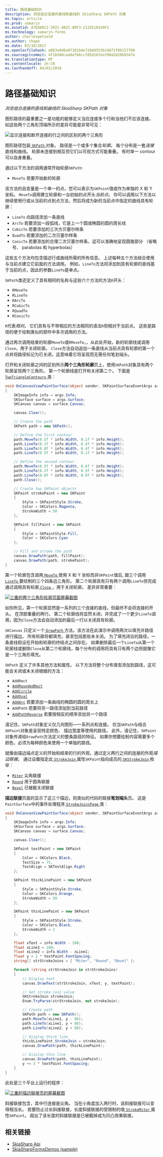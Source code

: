 ```yaml
---
title: 路径基础知识
description: 浏览组合连接的直线和曲线的 SkiaSharp SKPath 对象
ms.topic: article
ms.prod: xamarin
ms.assetid: A7EDA6C2-3921-4021-89F3-211551E430F1
ms.technology: xamarin-forms
author: charlespetzold
ms.author: chape
ms.date: 03/10/2017
ms.openlocfilehash: e083a9d6a97181b4e726d4553b14671f06157f80
ms.sourcegitcommit: 4f1b508caa8e7b6ccf85d167ea700a5d28b0347e
ms.translationtype: MT
ms.contentlocale: zh-CN
ms.lasthandoff: 04/03/2018
---
```

# <a name="path-basics"></a>路径基础知识

_浏览组合连接的直线和曲线的 SkiaSharp SKPath 对象_

图形路径的最重要之一是功能的能够定义当应连接多个行和当他们不应该连接。 如这些两个三角形顶端所示的差异可能是非常可见：

![](paths-images/connectedlinesexample.png "显示连接和断开连接的行之间的区别的两个三角形")

图形路径包装[ `SKPath` ](https://developer.xamarin.com/api/type/SkiaSharp.SKPath/)对象。 路径是一个或多个集合*轮廓*。 每个分布是一套*连接*直线和曲线。 轮廓未连接到相互但它们以可视方式可能重叠。 有时单一 contour 可以自身重叠。

通过以下方法的调用通常开始轮廓`SKPath`:

- `MoveTo` 若要开始新的轮廓

该方法的自变量是一个单一的点，您可以表示为`SKPoint`值或作为单独的 X 和 Y 坐标。 `MoveTo`调用建立轮廓和一台初始的点开头*当前点*。 你可以调用以下方法以继续使用行或从当前的点到点方法，然后将成为新的当前点中指定的曲线具有轮廓：

- `LineTo` 向路径添加一条直线
- `ArcTo` 若要添加一段弧线，它是上一个圆或椭圆的圆的周长线
- `CubicTo` 若要添加的三次方贝塞尔样条
- `QuadTo` 若要添加的二次贝塞尔样条
- `ConicTo` 若要添加的合理二次贝塞尔样条，这可以准确地呈现圆锥部分 （省略号、 parabolas 和 hyperbolas）

这些五个方法均包含描述行或曲线所需的所有信息。 上述每种五个方法结合使用与当前点建立它前面的方法调用。 例如，`LineTo`方法将添加到具有轮廓的直线基于当前的点，因此的参数`LineTo`是单点。

`SKPath`类还定义了具有相同的名称与这些六个方法的方法`R`开头：

- `RMoveTo`
- `RLineTo`
- `RArcTo`
- `RCubicTo`
- `RQuadTo`
- `RConicTo`

`R`代表*相对*。 它们具有与不带相应的方法相同的语法`R`但相对于当前点。 这些是路径的便于绘制类似的部件中多次调用的方法。

通过再次调用结束的轮廓`MoveTo`或`RMoveTo`，，从此处开始，新的轮廓线或调用`Close`，用于关闭轮廓。 `Close`方法自动追加一条直线从当前点具有轮廓的第一个点并将路径标记为已关闭，这意味着它将呈现而无需任何笔划端头。

打开和关闭轮廓之间的区别所示**两个三角形轮廓**页上，使用`SKPath`对象具有两个轮廓呈现两个三角形。 第一个轮廓线是打开和关闭第二个。 下面是[ `TwoTriangleContours` ](https://github.com/xamarin/xamarin-forms-samples/blob/master/SkiaSharpForms/SkiaSharpFormsDemos/SkiaSharpFormsDemos/SkiaSharpFormsDemos/LinesAndPaths/TwoTriangleContoursPage.cs)类：

```csharp
void OnCanvasViewPaintSurface(object sender, SKPaintSurfaceEventArgs args)
{
    SKImageInfo info = args.Info;
    SKSurface surface = args.Surface;
    SKCanvas canvas = surface.Canvas;

    canvas.Clear();

    // Create the path
    SKPath path = new SKPath();

    // Define the first contour
    path.MoveTo(0.5f * info.Width, 0.1f * info.Height);
    path.LineTo(0.2f * info.Width, 0.4f * info.Height);
    path.LineTo(0.8f * info.Width, 0.4f * info.Height);
    path.LineTo(0.5f * info.Width, 0.1f * info.Height);

    // Define the second contour
    path.MoveTo(0.5f * info.Width, 0.6f * info.Height);
    path.LineTo(0.2f * info.Width, 0.9f * info.Height);
    path.LineTo(0.8f * info.Width, 0.9f * info.Height);
    path.Close();

    // Create two SKPaint objects
    SKPaint strokePaint = new SKPaint
    {
        Style = SKPaintStyle.Stroke,
        Color = SKColors.Magenta,
        StrokeWidth = 50
    };

    SKPaint fillPaint = new SKPaint
    {
        Style = SKPaintStyle.Fill,
        Color = SKColors.Cyan
    };

    // Fill and stroke the path
    canvas.DrawPath(path, fillPaint);
    canvas.DrawPath(path, strokePaint);
}
```

第一个轮廓包含调用[ `MoveTo` ](https://developer.xamarin.com/api/member/SkiaSharp.SKPath.MoveTo/p/System.Single/System.Single/)使用 X 和 Y 坐标而非`SKPoint`值后, 跟三个调用[ `LineTo` ](https://developer.xamarin.com/api/member/SkiaSharp.SKPath.LineTo/p/System.Single/System.Single/)要绘制的三个四条边三角形。 第二个轮廓具有只有两个调用`LineTo`但完成通过调用具有轮廓[ `Close` ](https://developer.xamarin.com/api/member/SkiaSharp.SKPath.Close()/)，用于关闭轮廓。 差异非常重要：

[![](paths-images/twotrianglecontours-small.png "三重的两个三角形轮廓页面屏幕截图")](paths-images/twotrianglecontours-large.png#lightbox "三倍的两个三角形轮廓页面屏幕截图")

如你所见，第一个轮廓显然是一系列的三个连接的直线，但最终不会将连接的开头。 在顶部重叠的两行。 第二个轮廓线将显然关闭，并完成了一个更少`LineTo`调用，因为`Close`方法会自动添加的最后一行以关闭具有轮廓。

`SKCanvas` 只定义一个[ `DrawPath` ](https://developer.xamarin.com/api/member/SkiaSharp.SKCanvas.DrawPath/p/SkiaSharp.SKPath/SkiaSharp.SKPaint/)方法，该方法在此演示中调用两次以填充并路径进行描边。 所有轮廓将都填充，甚至包括那些未关闭。 为了填充闭合的路径，一条直线假设在开始和轮廓的终结点之间存在。 如果删除最后一个`LineTo`从第一个轮廓线或删除`Close`从第二个轮廓线，每个分布的调用将具有只有两个边但就像它是一个三角形填充。

`SKPath` 定义了许多其他方法和属性。 以下方法将整个分布类型添加到路径，这可能会关闭或未关闭根据的方法：

- `AddRect`
- [`AddRoundedRect`](https://developer.xamarin.com/api/member/SkiaSharp.SKPath.AddRoundedRect/p/SkiaSharp.SKRect/System.Single/System.Single/SkiaSharp.SKPathDirection/)
- [`AddCircle`](https://developer.xamarin.com/api/member/SkiaSharp.SKPath.AddCircle/p/System.Single/System.Single/System.Single/SkiaSharp.SKPathDirection/)
- [`AddOval`](https://developer.xamarin.com/api/member/SkiaSharp.SKPath.AddOval/p/SkiaSharp.SKRect/SkiaSharp.SKPathDirection/)
- [`AddArc`](https://developer.xamarin.com/api/member/SkiaSharp.SKPath.AddArc/p/SkiaSharp.SKRect/System.Single/System.Single/) 若要添加一条曲线的椭圆的圆的周长上
- `AddPath` 若要将另一路径添加到当前路径
- [`AddPathReverse`](https://developer.xamarin.com/api/member/SkiaSharp.SKPath.AddPathReverse/p/SkiaSharp.SKPath/) 若要按相反的顺序添加另一个路径

请记住，`SKPath`对象定义仅几何图形&mdash;一系列点和连接。 仅当`SKPath`与结合`SKPaint`对象是呈现特定颜色、 描边宽度等使用的路径。 此外，请记住，`SKPaint`对象传递给`DrawPath`方法定义的整条路径的特征。 如果你想要绘制内容需要多个颜色，必须为每种颜色来使用一个单独的路径。

就像由描边端点定义的开始和结束的行的外观，通过定义两行之间的连接的外观*描边联接*。 通过设置指定此[ `StrokeJoin` ](https://developer.xamarin.com/api/property/SkiaSharp.SKPaint.StrokeJoin/)属性`SKPaint`指向成员的[ `SKStrokeJoin` ](https://developer.xamarin.com/api/type/SkiaSharp.SKStrokeJoin/)枚举：

- [`Miter`](https://developer.xamarin.com/api/field/SkiaSharp.SKStrokeJoin.Miter/) 尖角联接
- [`Round`](https://developer.xamarin.com/api/field/SkiaSharp.SKStrokeJoin.Round/) 用于圆角联接
- [`Bevel`](https://developer.xamarin.com/api/field/SkiaSharp.SKStrokeJoin.Bevel/) 已被截关闭联接

**描边联接**页面的显示了这三个描边，则类似的代码的联接**笔划端头**页。 这是`PaintSurface`中的事件处理程序[ `StrokeJoinsPage` ](https://github.com/xamarin/xamarin-forms-samples/blob/master/SkiaSharpForms/SkiaSharpFormsDemos/SkiaSharpFormsDemos/SkiaSharpFormsDemos/LinesAndPaths/StrokeJoinsPage.cs)类：

```csharp
void OnCanvasViewPaintSurface(object sender, SKPaintSurfaceEventArgs args)
{
    SKImageInfo info = args.Info;
    SKSurface surface = args.Surface;
    SKCanvas canvas = surface.Canvas;

    canvas.Clear();

    SKPaint textPaint = new SKPaint
    {
        Color = SKColors.Black,
        TextSize = 75,
        TextAlign = SKTextAlign.Right
    };

    SKPaint thickLinePaint = new SKPaint
    {
        Style = SKPaintStyle.Stroke,
        Color = SKColors.Orange,
        StrokeWidth = 50
    };

    SKPaint thinLinePaint = new SKPaint
    {
        Style = SKPaintStyle.Stroke,
        Color = SKColors.Black,
        StrokeWidth = 2
    };

    float xText = info.Width - 100;
    float xLine1 = 100;
    float xLine2 = info.Width - xLine1;
    float y = 2 * textPaint.FontSpacing;
    string[] strStrokeJoins = { "Miter", "Round", "Bevel" };

    foreach (string strStrokeJoin in strStrokeJoins)
    {
        // Display text
        canvas.DrawText(strStrokeJoin, xText, y, textPaint);

        // Get stroke-join value
        SKStrokeJoin strokeJoin;
        Enum.TryParse(strStrokeJoin, out strokeJoin);

        // Create path
        SKPath path = new SKPath();
        path.MoveTo(xLine1, y - 80);
        path.LineTo(xLine1, y + 80);
        path.LineTo(xLine2, y + 80);

        // Display thick line
        thickLinePaint.StrokeJoin = strokeJoin;
        canvas.DrawPath(path, thickLinePaint);

        // Display thin line
        canvas.DrawPath(path, thinLinePaint);
        y += 3 * textPaint.FontSpacing;
    }
}
```

此处是三个平台上运行的程序：

[![](paths-images/strokejoins-small.png "三重的描边联接页的屏幕截图")](paths-images/strokejoins-large.png#lightbox "三重的描边联接页的屏幕截图")

斜接联接包含，其中行连接是尖角。 当在小角度加入两行时，该斜接联接可以变得相当长。 若要防止过长斜接联接，长度斜接联接的受限制的值[ `StrokeMiter` ](https://developer.xamarin.com/api/property/SkiaSharp.SKPaint.StrokeMiter/)属性`SKPaint`。 超出了该长度的斜接联接是已被截掉成为凹凸效果联接。


## <a name="related-links"></a>相关链接

- [SkiaSharp Api](https://developer.xamarin.com/api/root/SkiaSharp/)
- [SkiaSharpFormsDemos (sample)](https://developer.xamarin.com/samples/xamarin-forms/SkiaSharpForms/Demos/)
